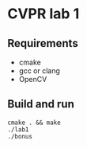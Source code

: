 # CVPR lab 1

## Requirements
- cmake
- gcc or clang
- OpenCV

## Build and run

    cmake . && make
    ./lab1
    ./bonus
